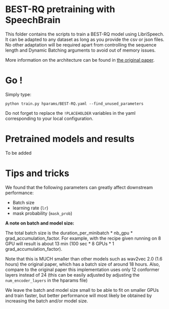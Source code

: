 # BEST-RQ pretraining with SpeechBrain

This folder contains the scripts to train a BEST-RQ model using LibriSpeech. It can be adapted to any dataset as long as you provide the csv or json files. No other adaptation will be required apart from controlling the sequence length and Dynamic Batching arguments to avoid out of memory issues.

More information on the architecture can be found in [the original paper](https://arxiv.org/pdf/2202.01855.).

# Go !
Simply type:
```shell
python train.py hparams/BEST-RQ.yaml --find_unused_parameters
```

Do not forget to replace the `!PLACEHOLDER` variables in the yaml corresponding to your local configuration.

# Pretrained models and results

 To be added

# Tips and tricks
We found that the following parameters can greatly affect downstream performance:
- Batch size
- learning rate (`lr`)
- mask probability (`mask_prob`)

**A note on batch and model size:**

The total batch size is the duration_per_minibatch * nb_gpu * grad_accumulation_factor.
For example, with the recipe given running on 8 GPU will result is about 13 min (100 sec * 8 GPUs * 1 grad_accumulation_factor).

Note that this is MUCH smaller than other models such as wav2vec 2.0 (1.6 hours) the original paper, which has a batch size of around 18 hours. Also, compare to the original paper this implementation uses only 12 conformer layers instead of 24 (this can be easily adjusted by adjusting the `num_encoder_layers` in the hparams file)

We leave the batch and model size small to be able to fit on smaller GPUs and train faster, but better performance will most likely be obtained by increasing the batch and/or model size.
